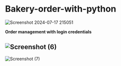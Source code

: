 # Bakery-order-with-python
![Screenshot 2024-07-17 215051](https://github.com/user-attachments/assets/4aa8b062-c008-45a9-9a7d-54d17b471741)

**Order management with login credentials**

![Screenshot (6)](https://github.com/user-attachments/assets/6896e9fb-bb10-4089-995e-8bc830a6f63c)
-------------------------------------------------------------------------------------------
![Screenshot (7)](https://github.com/user-attachments/assets/596c8da9-d348-4f4c-b007-5d39c81e0fc8)

